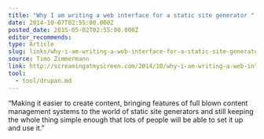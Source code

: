 ```yaml
---
title: "Why I am writing a web interface for a static site generator "
date: 2014-10-07T02:55:00.000Z
posted_date: 2015-05-02T02:55:00.000Z
editor_recommends:
type: Article
slug: links/why-i-am-writing-a-web-interface-for-a-static-site-generator
source: Timo Zimmermann
link: http://screamingatmyscreen.com/2014/10/why-i-am-writing-a-web-interface-for-a-static-site-generator/
tool:
  - tool/drupan.md
---
```

“Making it easier to create content, bringing features of full blown content management systems to the world of static site generators and still keeping the whole thing simple enough that lots of people will be able to set it up and use it.”



